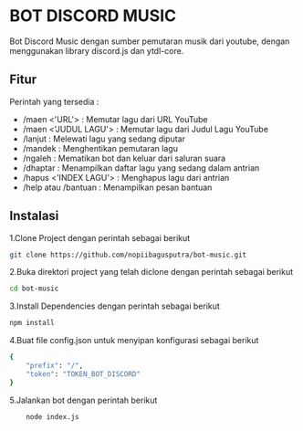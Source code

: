 # BOT DISCORD MUSIC

Bot Discord Music dengan sumber pemutaran musik dari youtube, dengan menggunakan library discord.js dan ytdl-core.

## Fitur

Perintah yang tersedia :

- /maen <'URL'> : Memutar lagu dari URL YouTube
- /maen <'JUDUL LAGU'> : Memutar lagu dari Judul Lagu YouTube
- /lanjut : Melewati lagu yang sedang diputar
- /mandek : Menghentikan pemutaran lagu
- /ngaleh : Mematikan bot dan keluar dari saluran suara
- /dhaptar : Menampilkan daftar lagu yang sedang dalam antrian
- /hapus <'INDEX LAGU'> : Menghapus lagu dari antrian
- /help atau /bantuan : Menampilkan pesan bantuan

## Instalasi

1.Clone Project dengan perintah sebagai berikut

```bash
git clone https://github.com/nopiibagusputra/bot-music.git
```

2.Buka direktori project yang telah diclone dengan perintah sebagai berikut

```bash
cd bot-music
```

3.Install Dependencies dengan perintah sebagai berikut

```bash
npm install
```

4.Buat file config.json untuk menyipan konfigurasi sebagai berikut

```bash
{
    "prefix": "/",
    "token": "TOKEN_BOT_DISCORD"
}
```

5.Jalankan bot dengan perintah berikut

```bash
    node index.js
```
